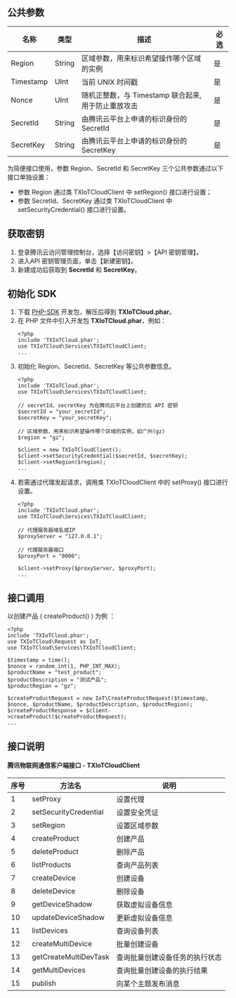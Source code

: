 ## 公共参数

|  名称       |    类型    |               描述                          | 必选 |
| ---------- | --------- | --------------------------------------------|-----|
|  Region    | String   | 区域参数，用来标识希望操作哪个区域的实例            |  是  |
|  Timestamp | UInt     | 当前 UNIX 时间戳                                 |  是  |
|  Nonce     | UInt     | 随机正整数，与 Timestamp 联合起来, 用于防止重放攻击 |  是  |
|  SecretId  | String   | 由腾讯云平台上申请的标识身份的 SecretId            |  是 |
|  SecretKey | String   | 由腾讯云平台上申请的标识身份的 SecretKey           |  是 |

为简便接口使用，参数 Region、SecretId 和 SecretKey 三个公共参数通过以下接口单独设置：
- 参数 Region 通过类 TXIoTCloudClient 中 setRegion() 接口进行设置；
- 参数 SecretId、SecretKey 通过类 TXIoTCloudClient 中 setSecurityCredential() 接口进行设置。

## 获取密钥
1. 登录腾讯云访问管理控制台，选择【访问密钥】>【API 密钥管理】。
2. 进入API 密钥管理页面，单击【新建密钥】。
3. 新建成功后获取到 **SecretId** 和 **SecretKey**。


## 初始化 SDK
1. 下载 [PHP-SDK](https://mc.qcloudimg.com/static/archive/efa554822424bdb785491f5d144acc28/TXIoTCloud-restapi-php-sdk.zip) 开发包，解压后得到 **TXIoTCloud.phar**。
2. 在 PHP 文件中引入开发包 **TXIoTCloud.phar**，例如：
	```
	<?php
	include 'TXIoTCloud.phar';
	use TXIoTCloud\Services\TXIoTCloudClient;
	...
	```
3. 初始化 Region、SecretId、SecretKey 等公共参数信息。
	```
	<?php
	include 'TXIoTCloud.phar';
	use TXIoTCloud\Services\TXIoTCloudClient;

	// secretId、secretKey 为在腾讯云平台上创建的云 API 密钥 
	$secretId = "your_secretId";
	$secretKey = "your_secretKey";

	// 区域参数，用来标识希望操作哪个区域的实例，如广州(gz)
	$region = "gz";

	$client = new TXIoTCloudClient();
	$client->setSecurityCredential($secretId, $secretKey);
	$client->setRegion($region);
	...
	```
4. 若需通过代理发起请求，调用类 TXIoTCloudClient 中的 setProxy() 接口进行设置。
	```
	<?php
	include 'TXIoTCloud.phar';
	use TXIoTCloud\Services\TXIoTCloudClient;

	// 代理服务器域名或IP
	$proxyServer = "127.0.0.1";

	// 代理服务器端口
	$proxyPort = "8000";

	$client->setProxy($proxyServer, $proxyPort);
	...
	```

## 接口调用
以创建产品 ( createProduct() ) 为例 ：

```
<?php
include 'TXIoTCloud.phar';
use TXIoTCloud\Request as IoT;
use TXIoTCloud\Services\TXIoTCloudClient;

$timestamp = time();
$nonce = random_int(1, PHP_INT_MAX);
$productName = "test_product";
$productDescription = "测试产品";
$productRegion = "gz";

$createProductRequest = new IoT\CreateProductRequest($timestamp, $nonce, $productName, $productDescription, $productRegion);
$createProductResponse = $client->createProduct($createProductRequest);
...
```

## 接口说明
####  腾讯物联网通信客户端接口 - TXIoTCloudClient

| 序号  |         方法名           | 说明                       |
| ---- | ----------------------- | -------------------------  |
| 1    | setProxy                | 设置代理                    |
| 2    | setSecurityCredential   | 设置安全凭证                 |
| 3    | setRegion               | 设置区域参数                 |
| 4    | createProduct           | 创建产品                    |
| 5    | deleteProduct           | 删除产品                    |
| 6    | listProducts            | 查询产品列表                 |
| 7    | createDevice            | 创建设备                    |
| 8    | deleteDevice            | 删除设备                    |
| 9    | getDeviceShadow         | 获取虚拟设备信息              |
| 10   | updateDeviceShadow      | 更新虚拟设备信息              |
| 11   | listDevices             | 查询设备列表                 |
| 12   | createMultiDevice       | 批量创建设备                 |
| 13   | getCreateMultiDevTask   | 查询批量创建设备任务的执行状态  |
| 14   | getMultiDevices         | 查询批量创建设备的执行结果     |
| 15   | publish                 | 向某个主题发布消息            |
